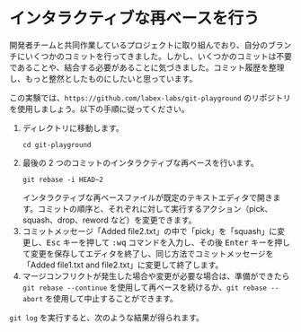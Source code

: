 # インタラクティブな再ベースを行う

開発者チームと共同作業しているプロジェクトに取り組んでおり、自分のブランチにいくつかのコミットを行ってきました。しかし、いくつかのコミットは不要であることや、結合する必要があることに気づきました。コミット履歴を整理し、もっと整然としたものにしたいと思っています。

この実験では、`https://github.com/labex-labs/git-playground` のリポジトリを使用しましょう。以下の手順に従ってください。

1. ディレクトリに移動します。
   ```shell
   cd git-playground
   ```
2. 最後の 2 つのコミットのインタラクティブな再ベースを行います。
   ```shell
   git rebase -i HEAD~2
   ```
   インタラクティブな再ベースファイルが既定のテキストエディタで開きます。コミットの順序と、それぞれに対して実行するアクション（pick、squash、drop、reword など）を変更できます。
3. コミットメッセージ「Added file2.txt」の中で「pick」を「squash」に変更し、<kbd>Esc</kbd> キーを押して <kbd>:wq</kbd> コマンドを入力し、その後 <kbd>Enter</kbd> キーを押して変更を保存してエディタを終了し、同じ方法でコミットメッセージを「Added file1.txt and file2.txt」に変更して終了します。
4. マージコンフリクトが発生した場合や変更が必要な場合は、準備ができたら `git rebase --continue` を使用して再ベースを続けるか、`git rebase --abort` を使用して中止することができます。

`git log` を実行すると、次のような結果が得られます。

```shell

```
